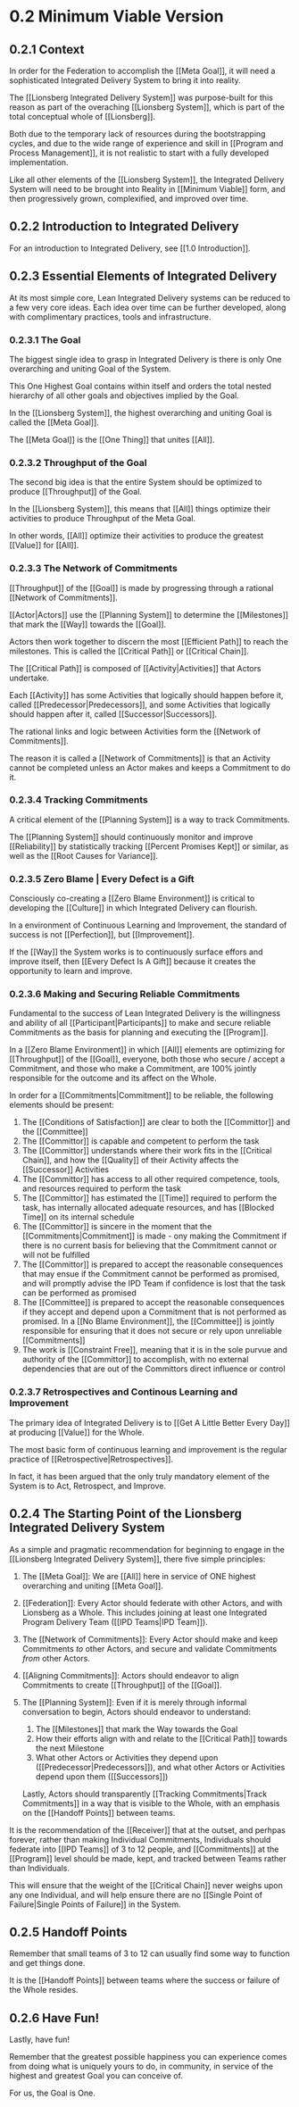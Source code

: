 # 0.2 Minimum Viable Version
## 0.2.1 Context

In order for the Federation to accomplish the [[Meta Goal]], it will need a sophisticated Integrated Delivery System to bring it into reality. 

The [[Lionsberg Integrated Delivery System]] was purpose-built for this reason as part of the overaching [[Lionsberg System]], which is part of the total conceptual whole of [[Lionsberg]].  

Both due to the temporary lack of resources during the bootstrapping cycles, and due to the wide range of experience and skill in [[Program and Process Management]], it is not realistic to start with a fully developed implementation. 

Like all other elements of the [[Lionsberg System]], the Integrated Delivery System will need to be brought into Reality in [[Minimum Viable]] form, and then progressively grown, complexified, and improved over time. 

## 0.2.2 Introduction to Integrated Delivery
For an introduction to Integrated Delivery, see [[1.0 Introduction]]. 

## 0.2.3 Essential Elements of Integrated Delivery
At its most simple core, Lean Integrated Delivery systems can be reduced to a few very core ideas. Each idea over time can be further developed, along with complimentary practices, tools and infrastructure. 

### 0.2.3.1 The Goal
The biggest single idea to grasp in Integrated Delivery is there is only One overarching and uniting Goal of the System. 

This One Highest Goal contains within itself and orders the total nested hierarchy of all other goals and objectives implied by the Goal. 

In the [[Lionsberg System]], the highest overarching and uniting Goal is called the [[Meta Goal]]. 

The [[Meta Goal]] is the [[One Thing]] that unites [[All]]. 

### 0.2.3.2 Throughput of the Goal
The second big idea is that the entire System should be optimized to produce [[Throughput]] of the Goal. 

In the [[Lionsberg System]], this means that [[All]] things optimize their activities to produce Throughput of the Meta Goal. 

In other words, [[All]] optimize their activities to produce the greatest [[Value]] for [[All]]. 

### 0.2.3.3 The Network of Commitments 
[[Throughput]] of the [[Goal]] is made by progressing through a rational [[Network of Commitments]]. 

[[Actor|Actors]] use the [[Planning System]] to determine the [[Milestones]] that mark the [[Way]] towards the [[Goal]]. 

Actors then work together to discern the most [[Efficient Path]] to reach the milestones. This is called the [[Critical Path]] or [[Critical Chain]]. 

The [[Critical Path]] is composed of [[Activity|Activities]] that Actors undertake. 

Each [[Activity]] has some Activities that logically should happen before it, called [[Predecessor|Predecessors]], and some Activities that logically should happen after it, called [[Successor|Successors]]. 

The rational links and logic between Activities form the [[Network of Commitments]]. 

The reason it is called a [[Network of Commitments]] is that an Activity cannot be completed unless an Actor makes and keeps a Commitment to do it. 

### 0.2.3.4 Tracking Commitments
A critical element of the [[Planning System]] is a way to track Commitments. 

The [[Planning System]] should continuously monitor and improve [[Reliability]] by statistically tracking [[Percent Promises Kept]] or similar, as well as the [[Root Causes for Variance]]. 

### 0.2.3.5 Zero Blame | Every Defect is a Gift
Consciously co-creating a [[Zero Blame Environment]] is critical to developing the [[Culture]] in which Integrated Delivery can flourish. 

In a environment of Continuous Learning and Improvement, the standard of success is not [[Perfection]], but [[Improvement]]. 

If the [[Way]] the System works is to continuously surface effors and improve itself, then [[Every Defect Is A Gift]] because it creates the opportunity to learn and improve. 

### 0.2.3.6 Making and Securing Reliable Commitments
Fundamental to the success of Lean Integrated Delivery is the willingness and ability of all [[Participant|Participants]] to make and secure reliable Commitments as the basis for planning and executing the [[Program]]. 

In a [[Zero Blame Environment]] in which [[All]] elements are optimizing for [[Throughput]] of the [[Goal]], everyone, both those who secure / accept a Commitment, and those who make a Commitment, are 100% jointly responsible for the outcome and its affect on the Whole. 

In order for a [[Commitments|Commitment]] to be reliable, the following elements should be present: 

1. The [[Conditions of Satisfaction]] are clear to both the [[Committor]] and the  [[Committee]]  
2. The [[Committor]] is capable and competent to perform the task  
3. The [[Committor]] understands where their work fits in the [[Critical Chain]], and how the [[Quality]] of their Activity affects the [[Successor]] Activities  
4. The [[Committor]] has access to all other required competence, tools, and resources required to perform the task  
5. The [[Committor]] has estimated the [[Time]] required to perform the task, has internally allocated adequate resources, and has [[Blocked Time]] on its internal schedule   
6. The [[Committor]] is sincere in the moment that the [[Commitments|Commitment]] is made - ony making the Commitment if there is no current basis for believing that the Commitment cannot or will not be fulfilled  
7. The [[Committor]] is prepared to accept the reasonable consequences that may ensue if the Commitment cannot be performed as promised, and will promptly advise the IPD Team if confidence is lost that the task can be performed as promised  
8. The [[Committee]] is prepared to accept the reasonable consequences if they accept and depend upon a Commitment that is not performed as promised. In a [[No Blame Environment]], the [[Committee]] is jointly responsible for ensuring that it does not secure or rely upon unreliable [[Commitments]]  
9. The work is [[Constraint Free]], meaning that it is in the sole purvue and authority of the [[Committor]] to accomplish, with no external dependencies that are out of the Committors direct influence or control  

### 0.2.3.7 Retrospectives and Continous Learning and Improvement
The primary idea of Integrated Delivery is to [[Get A Little Better Every Day]] at producing [[Value]] for the Whole. 

The most basic form of continuous learning and improvement is the regular practice of [[Retrospective|Retrospectives]]. 

In fact, it has been argued that the only truly mandatory element of the System is to Act, Retrospect, and Improve. 

## 0.2.4 The Starting Point of the Lionsberg Integrated Delivery System
As a simple and pragmatic recommendation for beginning to engage in the [[Lionsberg Integrated Delivery System]], there five simple principles: 

1. The [[Meta Goal]]: We are [[All]] here in service of ONE highest overarching and uniting [[Meta Goal]].
2. [[Federation]]: Every Actor should federate with other Actors, and with Lionsberg as a Whole. This includes joining at least one Integrated Program Delivery Team ([[IPD Teams|IPD Team]]). 
3. The [[Network of Commitments]]: Every Actor should make and keep Commitments _to_ other Actors, and secure and validate Commitments _from_ other Actors. 
4. [[Aligning Commitments]]: Actors should endeavor to align Commitments to create [[Throughput]] of the [[Goal]]. 
5. The [[Planning System]]: Even if it is merely through informal conversation to begin, Actors should endeavor to understand: 
	1. The [[Milestones]] that mark the Way towards the Goal  
	2. How their efforts align with and relate to the [[Critical Path]] towards the next Milestone  
	3. What other Actors or Activities they depend upon ([[Predecessor|Predecessors]]), and what other Actors or Activities depend upon them ([[Successors]])  
	
	Lastly, Actors should transparently [[Tracking Commitments|Track Commitments]] in a way that is visible to the Whole, with an emphasis on the [[Handoff Points]] between teams. 

It is the recommendation of the [[Receiver]] that at the outset, and perhpas forever, rather than making Individual Commitments, Individuals should federate into [[IPD Teams]] of 3 to 12 people, and [[Commitments]] at the [[Program]] level should be made, kept, and tracked between Teams rather than Individuals. 

This will ensure that the weight of the [[Critical Chain]] never weighs upon any one Individual, and will help ensure there are no [[Single Point of Failure|Single Points of Failure]] in the System. 

## 0.2.5 Handoff Points
Remember that small teams of 3 to 12 can usually find some way to function and get things done. 

It is the [[Handoff Points]] between teams where the success or failure of the Whole resides. 

## 0.2.6 Have Fun! 

Lastly, have fun! 

Remember that the greatest possible happiness you can experience comes from doing what is uniquely yours to do, in community, in service of the highest and greatest Goal you can conceive of. 

For us, the Goal is One. 

